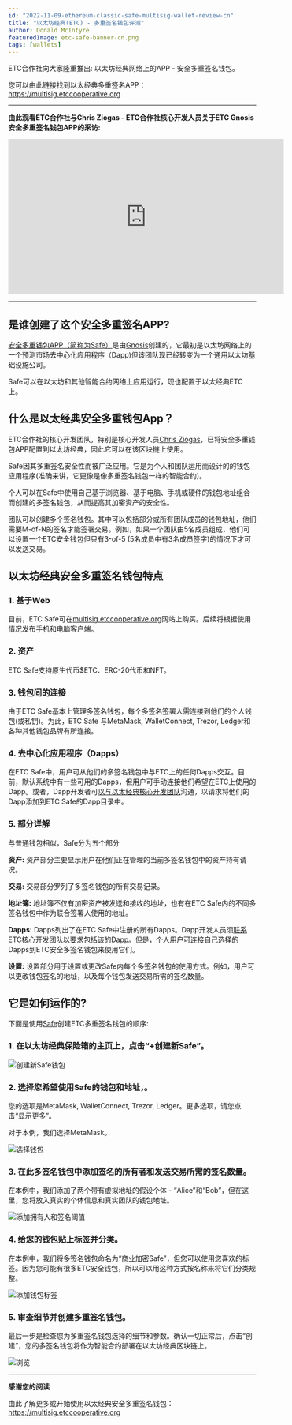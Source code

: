 ```yaml
---
id: "2022-11-09-ethereum-classic-safe-multisig-wallet-review-cn"
title: "以太坊经典(ETC) - 多重签名钱包评测"
author: Donald McIntyre
featuredImage: etc-safe-banner-cn.png
tags: [wallets]
---
```


ETC合作社向大家隆重推出: 以太坊经典网络上的APP - 安全多重签名钱包。

您可以由此链接找到以太经典多重签名APP：https://multisig.etccooperative.org

---

**由此观看ETC合作社与Chris Ziogas - ETC合作社核心开发人员关于ETC Gnosis 安全多重签名钱包APP的采访:**

<iframe width="560" height="315" src="https://www.youtube.com/embed/kQ7U9aVJV14" title="YouTube video player" frameborder="0" allow="accelerometer; autoplay; clipboard-write; encrypted-media; gyroscope; picture-in-picture" allowfullscreen></iframe>

---

## 是谁创建了这个安全多重签名APP?

[安全多重钱包APP（简称为Safe）](https://gnosis-safe.io/)是由[Gnosis](https://gnosis.io/)创建的，它最初是以太坊网络上的一个预测市场去中心化应用程序（Dapp)但该团队现已经转变为一个通用以太坊基础设施公司。

Safe可以在以太坊和其他智能合约网络上应用运行，现也配置于以太经典ETC上。

## 什么是以太经典安全多重钱包App？

ETC合作社的核心开发团队，特别是核心开发人员[Chris Ziogas](https://www.linkedin.com/in/ziogaschr/)，已将安全多重钱包APP配置到以太坊经典，因此它可以在该区块链上使用。

Safe因其多重签名安全性而被广泛应用。它是为个人和团队运用而设计的的钱包应用程序(准确来讲，它更像是像多重签名钱包一样的智能合约)。

个人可以在Safe中使用自己基于浏览器、基于电脑、手机或硬件的钱包地址组合而创建的多签名钱包，从而提高其加密资产的安全性。

团队可以创建多个签名钱包。其中可以包括部分或所有团队成员的钱包地址，他们需要M-of-N的签名才能签署交易。例如，如果一个团队由5名成员组成，他们可以设置一个ETC安全钱包但只有3-of-5 (5名成员中有3名成员签字)的情况下才可以发送交易。 

## 以太坊经典安全多重签名钱包特点

### 1. 基于Web

目前，ETC Safe可在[multisig.etccooperative.org](https://multisig.etccooperative.org)网站上购买。后续将根据使用情况发布手机和电脑客户端。

### 2. 资产

ETC Safe支持原生代币$ETC、ERC-20代币和NFT。

### 3. 钱包间的连接

由于ETC Safe基本上管理多签名钱包，每个多签名签署人需连接到他们的个人钱包(或私钥)。为此，ETC Safe 与MetaMask, WalletConnect, Trezor, Ledger和各种其他钱包品牌有所连接。

### 4. 去中心化应用程序（Dapps）

在ETC Safe中，用户可从他们的多签名钱包中与ETC上的任何Dapps交互。目前，默认系统中有一些可用的Dapps，但用户可手动连接他们希望在ETC上使用的Dapp。或者，Dapp开发者可[以与以太经典核心开发团队](https://github.com/ETCCooperative)沟通，以请求将他们的Dapp添加到ETC Safe的Dapp目录中。

### 5. 部分详解

与普通钱包相似，Safe分为五个部分

**资产:** 资产部分主要显示用户在他们正在管理的当前多签名钱包中的资产持有请况。

**交易:** 交易部分罗列了多签名钱包的所有交易记录。

**地址簿:** 地址簿不仅有加密资产被发送和接收的地址，也有在ETC Safe内的不同多签名钱包中作为联合签署人使用的地址。

**Dapps:** Dapps列出了在ETC Safe中注册的所有Dapps。Dapp开发人员须[联系](https://github.com/ETCCooperative)ETC核心开发团队以要求包括该的Dapp。但是，个人用户可连接自己选择的Dapps到ETC安全多签名钱包来使用它们。 

**设置:** 设置部分用于设置或更改Safe内每个多签名钱包的使用方式。例如，用户可以更改钱包签名的地址，以及每个钱包发送交易所需的签名数量。

## 它是如何运作的?

下面是使用[Safe](https://multisig.etccooperative.org/)创建ETC多重签名钱包的顺序:

### 1. 在以太坊经典保险箱的主页上，点击“+创建新Safe”。

![创建新Safe钱包](/ETC-Safe-step1.png)

### 2. 选择您希望使用Safe的钱包和地址，。

您的选项是MetaMask, WalletConnect, Trezor, Ledger。更多选项，请您点击“显示更多”。

对于本例，我们选择MetaMask。

![选择钱包](/ETC-Safe-step2.png)

### 3. 在此多签名钱包中添加签名的所有者和发送交易所需的签名数量。

在本例中，我们添加了两个带有虚拟地址的假设个体 - “Alice”和“Bob”，但在这里，您将放入真实的个体信息和真实团队的钱包地址。

![添加拥有人和签名阈值](/ETC-Safe-step3.png)

### 4. 给您的钱包贴上标签并分类。

在本例中，我们将多签名钱包命名为“商业加密Safe”，但您可以使用您喜欢的标签。因为您可能有很多ETC安全钱包，所以可以用这种方式按名称来将它们分类规整。

![添加钱包标签](/ETC-Safe-step4.png)

### 5. 审查细节并创建多重签名钱包。

最后一步是检查您为多重签名钱包选择的细节和参数。确认一切正常后，点击“创建”，您的多签名钱包将作为智能合约部署在以太坊经典区块链上。

![浏览](/ETC-Safe-step5.png)

---

**感谢您的阅读**

由此了解更多或开始使用以太经典安全多重签名钱包：https://multisig.etccooperative.org

